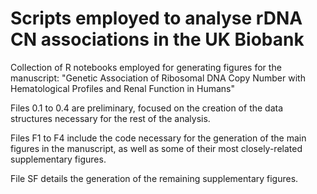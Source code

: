 # Scripts employed to analyse rDNA CN associations in the UK Biobank

Collection of R notebooks employed for generating figures for the manuscript:
"Genetic Association of Ribosomal DNA Copy Number with Hematological 
Profiles and Renal Function in Humans"

Files 0.1 to 0.4 are preliminary, focused on the creation of the data 
structures necessary for the rest of the analysis.

Files F1 to F4 include the code necessary for the generation of the main
figures in the manuscript, as well as some of their most closely-related
supplementary figures.

File SF details the generation of the remaining supplementary figures.

